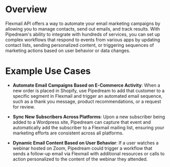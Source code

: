 # Overview

Flexmail API offers a way to automate your email marketing campaigns by allowing you to manage contacts, send out emails, and track results. With Pipedream's ability to integrate with hundreds of services, you can set up complex workflows that respond to events from various apps by updating contact lists, sending personalized content, or triggering sequences of marketing actions based on user behavior or data changes.

# Example Use Cases

- **Automate Email Campaigns Based on E-Commerce Activity**: When a new order is placed in Shopify, use Pipedream to add that customer to a specific segment in Flexmail and trigger an automated email sequence, such as a thank you message, product recommendations, or a request for review.

- **Sync New Subscribers Across Platforms**: Upon a new subscriber being added to a Wordpress site, Pipedream can capture that event and automatically add the subscriber to a Flexmail mailing list, ensuring your marketing efforts are consistent across all platforms.

- **Dynamic Email Content Based on User Behavior**: If a user watches a webinar hosted on Zoom, Pipedream could trigger a workflow that sends a follow-up email via Flexmail with additional resources or calls to action personalized to the content of the webinar they attended.
